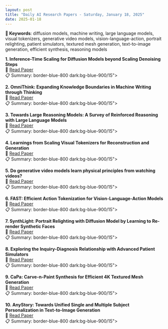 ```yaml
---
layout: post
title: "Daily AI Research Papers - Saturday, January 18, 2025"
date: 2025-01-18
---
```


**🔑 Keywords**: diffusion models, machine writing, large language models, visual tokenizers, generative video models, vision-language-action, portrait relighting, patient simulators, textured mesh generation, text-to-image generation, efficient synthesis, reasoning models

**1. Inference-Time Scaling for Diffusion Models beyond Scaling Denoising
  Steps**  
🔗 [Read Paper](https://huggingface.co/papers/2501.09732)  
📋 Summary: border-blue-800 dark:bg-blue-900/15">

**2. OmniThink: Expanding Knowledge Boundaries in Machine Writing through
  Thinking**  
🔗 [Read Paper](https://huggingface.co/papers/2501.09751)  
📋 Summary: border-blue-800 dark:bg-blue-900/15">

**3. Towards Large Reasoning Models: A Survey of Reinforced Reasoning with
  Large Language Models**  
🔗 [Read Paper](https://huggingface.co/papers/2501.09686)  
📋 Summary: border-blue-800 dark:bg-blue-900/15">

**4. Learnings from Scaling Visual Tokenizers for Reconstruction and
  Generation**  
🔗 [Read Paper](https://huggingface.co/papers/2501.09755)  
📋 Summary: border-blue-800 dark:bg-blue-900/15">

**5. Do generative video models learn physical principles from watching
  videos?**  
🔗 [Read Paper](https://huggingface.co/papers/2501.09038)  
📋 Summary: border-blue-800 dark:bg-blue-900/15">

**6. FAST: Efficient Action Tokenization for Vision-Language-Action Models**  
🔗 [Read Paper](https://huggingface.co/papers/2501.09747)  
📋 Summary: border-blue-800 dark:bg-blue-900/15">

**7. SynthLight: Portrait Relighting with Diffusion Model by Learning to
  Re-render Synthetic Faces**  
🔗 [Read Paper](https://huggingface.co/papers/2501.09756)  
📋 Summary: border-blue-800 dark:bg-blue-900/15">

**8. Exploring the Inquiry-Diagnosis Relationship with Advanced Patient
  Simulators**  
🔗 [Read Paper](https://huggingface.co/papers/2501.09484)  
📋 Summary: border-blue-800 dark:bg-blue-900/15">

**9. CaPa: Carve-n-Paint Synthesis for Efficient 4K Textured Mesh Generation**  
🔗 [Read Paper](https://huggingface.co/papers/2501.09433)  
📋 Summary: border-blue-800 dark:bg-blue-900/15">

**10. AnyStory: Towards Unified Single and Multiple Subject Personalization in
  Text-to-Image Generation**  
🔗 [Read Paper](https://huggingface.co/papers/2501.09503)  
📋 Summary: border-blue-800 dark:bg-blue-900/15">
